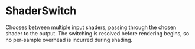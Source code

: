 # ShaderSwitch

Chooses between multiple input shaders, passing through the
chosen shader to the output. The switching is resolved
before rendering begins, so no per-sample overhead is
incurred during shading.

